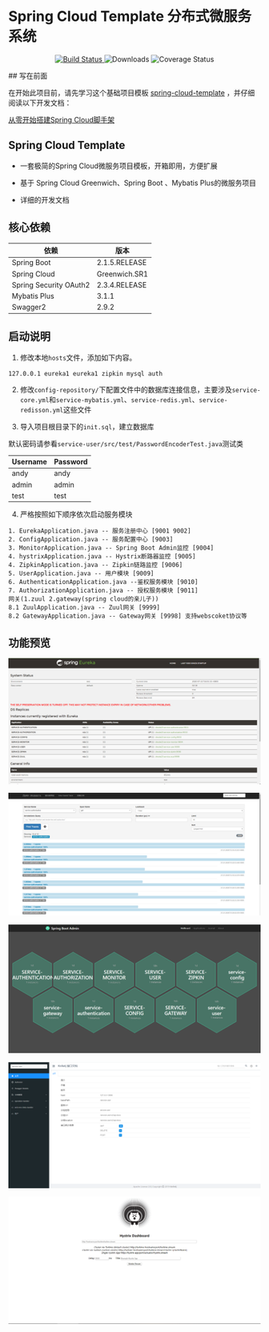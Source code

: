 # Spring Cloud Template 分布式微服务系统
 <p align="center">
  <a href="https://github.com/TyCoding/cloud-template/" target="_blank">
    <img src="https://img.shields.io/badge/SpringCloudTemplate-分布式项目脚手架-green.svg" alt="Build Status">
  </a>
  <img src="https://img.shields.io/badge/Spring%20Boot-2.1.5.RELEASE-yellowgreen.svg" alt="Downloads">
  <img src="https://img.shields.io/badge/Spring%20Cloud-Greenwich.RELEASE-blue.svg" alt="Coverage Status">
 </p>
## 写在前面

在开始此项目前，请先学习这个基础项目模板 [spring-cloud-template](https://github.com/KittyMi/spring-cloud-template) ，并仔细阅读以下开发文档：

[从零开始搭建Spring Cloud脚手架](https://github.com/KittyMi/spring-cloud-template/README.md)

## Spring Cloud Template

* 一套极简的Spring Cloud微服务项目模板，开箱即用，方便扩展

* 基于 Spring Cloud Greenwich、Spring Boot 、Mybatis Plus的微服务项目

* 详细的开发文档

## 核心依赖

| 依赖 | 版本 |
| --- | --- |
| Spring Boot | 2.1.5.RELEASE |
| Spring Cloud | Greenwich.SR1 |
| Spring Security OAuth2 | 2.3.4.RELEASE |
| Mybatis Plus | 3.1.1 | 
| Swagger2 | 2.9.2 |

## 启动说明

1. 修改本地`hosts`文件，添加如下内容。

```
127.0.0.1 eureka1 eureka1 zipkin mysql auth
```

2. 修改`config-repository/`下配置文件中的数据库连接信息，主要涉及`service-core.yml`和`service-mybatis.yml`、`service-redis.yml`、`service-redisson.yml`这些文件

3. 导入项目根目录下的`init.sql`，建立数据库

默认密码请参看`service-user/src/test/PasswordEncoderTest.java`测试类

| Username | Password |
| --- | --- |
| andy | andy |
| admin | admin |
| test | test |

4. 严格按照如下顺序依次启动服务模块

```
1. EurekaApplication.java -- 服务注册中心 [9001 9002]
2. ConfigApplication.java -- 服务配置中心 [9003]
3. MonitorApplication.java -- Spring Boot Admin监控 [9004]
4. hystrixApplication.java -- Hystrix断路器监控 [9005]
4. ZipkinApplication.java -- Zipkin链路监控 [9006]
5. UserApplication.java -- 用户模块 [9009]
6. AuthenticationApplication.java --鉴权服务模块 [9010]
7. AuthorizationApplication.java -- 授权服务模块 [9011]
网关(1.zuul 2.gateway(spring cloud的亲儿子))
8.1 ZuulApplication.java -- Zuul网关 [9999]
8.2 GatewayApplication.java -- Gateway网关 [9998] 支持webscoket协议等
```

## 功能预览
![](doc/1595318484.jpg)

![](doc/1595318445.jpg)

![](doc/1595467061.jpg)

![](doc/1595467130.jpg)

![](doc/1595467284.jpg)


